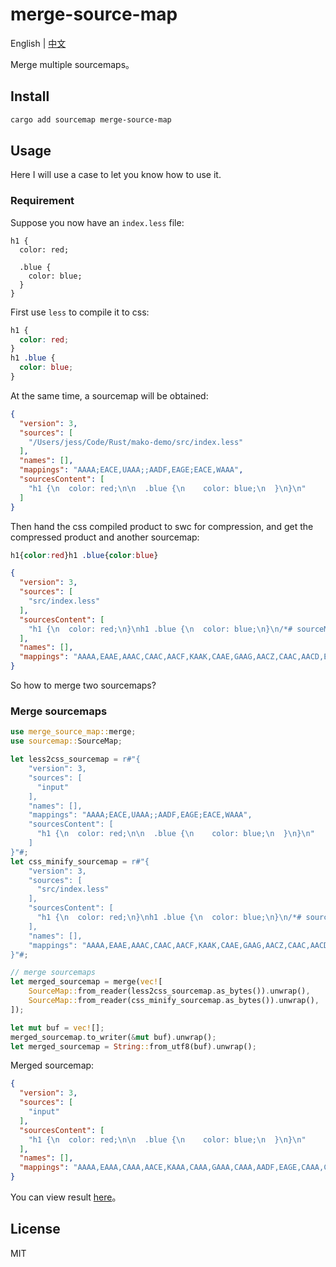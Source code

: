 # merge-source-map

English | [中文](./README-zh_CN.md)

Merge multiple sourcemaps。

## Install

```bash
cargo add sourcemap merge-source-map
```

## Usage

Here I will use a case to let you know how to use it.

### Requirement

Suppose you now have an `index.less` file:

```less
h1 {
  color: red;

  .blue {
    color: blue;
  }
}
```

First use `less` to compile it to css:

```css
h1 {
  color: red;
}
h1 .blue {
  color: blue;
}
```

At the same time, a sourcemap will be obtained:

```json
{
  "version": 3,
  "sources": [
    "/Users/jess/Code/Rust/mako-demo/src/index.less"
  ],
  "names": [],
  "mappings": "AAAA;EACE,UAAA;;AADF,EAGE;EACE,WAAA",
  "sourcesContent": [
    "h1 {\n  color: red;\n\n  .blue {\n    color: blue;\n  }\n}\n"
  ]
}

```

Then hand the css compiled product to swc for compression, and get the compressed product and another sourcemap:

```css
h1{color:red}h1 .blue{color:blue}
```

```json
{
  "version": 3,
  "sources": [
    "src/index.less"
  ],
  "sourcesContent": [
    "h1 {\n  color: red;\n}\nh1 .blue {\n  color: blue;\n}\n/*# sourceMappingURL=data:application/json;base64,eyJ2ZXJzaW9uIjozLCJzb3VyY2VzIjpbIi9Vc2Vycy9qZXNzL0NvZGUvUnVzdC9tYWtvLWRlbW8vc3JjL2luZGV4Lmxlc3MiXSwibmFtZXMiOltdLCJtYXBwaW5ncyI6IkFBQUE7RUFDRSxVQUFBOztBQURGLEVBR0U7RUFDRSxXQUFBIn0= */"
  ],
  "names": [],
  "mappings": "AAAA,EAAE,AAAC,CAAC,AACF,KAAK,CAAE,GAAG,AACZ,CAAC,AACD,EAAE,CAAC,CAAC,IAAI,AAAC,CAAC,AACR,KAAK,CAAE,IAAI,AACb,CAAC"
}

```

So how to merge two sourcemaps?

### Merge sourcemaps

```rs
use merge_source_map::merge;
use sourcemap::SourceMap;

let less2css_sourcemap = r#"{
    "version": 3,
    "sources": [
      "input"
    ],
    "names": [],
    "mappings": "AAAA;EACE,UAAA;;AADF,EAGE;EACE,WAAA",
    "sourcesContent": [
      "h1 {\n  color: red;\n\n  .blue {\n    color: blue;\n  }\n}\n"
    ]
}"#;
let css_minify_sourcemap = r#"{
    "version": 3,
    "sources": [
      "src/index.less"
    ],
    "sourcesContent": [
      "h1 {\n  color: red;\n}\nh1 .blue {\n  color: blue;\n}\n/*# sourceMappingURL=data:application/json;base64,eyJ2ZXJzaW9uIjozLCJzb3VyY2VzIjpbIi9Vc2Vycy9qZXNzL0NvZGUvUnVzdC9tYWtvLWRlbW8vc3JjL2luZGV4Lmxlc3MiXSwibmFtZXMiOltdLCJtYXBwaW5ncyI6IkFBQUE7RUFDRSxVQUFBOztBQURGLEVBR0U7RUFDRSxXQUFBIn0= */"
    ],
    "names": [],
    "mappings": "AAAA,EAAE,AAAC,CAAC,AACF,KAAK,CAAE,GAAG,AACZ,CAAC,AACD,EAAE,CAAC,CAAC,IAAI,AAAC,CAAC,AACR,KAAK,CAAE,IAAI,AACb,CAAC"
}"#;

// merge sourcemaps
let merged_sourcemap = merge(vec![
    SourceMap::from_reader(less2css_sourcemap.as_bytes()).unwrap(),
    SourceMap::from_reader(css_minify_sourcemap.as_bytes()).unwrap(),
]);

let mut buf = vec![];
merged_sourcemap.to_writer(&mut buf).unwrap();
let merged_sourcemap = String::from_utf8(buf).unwrap();
```

Merged sourcemap:

```json
{
  "version": 3,
  "sources": [
    "input"
  ],
  "sourcesContent": [
    "h1 {\n  color: red;\n\n  .blue {\n    color: blue;\n  }\n}\n"
  ],
  "names": [],
  "mappings": "AAAA,EAAA,CAAA,AACE,KAAA,CAAA,GAAA,CAAA,AADF,EAGE,CAAA,CAAA,IAAA,CAAA,AACE,KAAA,CAAA,IAAA,CAAA"
}
```

You can view result [here](https://evanw.github.io/source-map-visualization/#NzAAaDF7Y29sb3I6cmVkfWgxIC5ibHVle2NvbG9yOmJsdWV9Ci8qIyBzb3VyY2VNYXBwaW5nVVJMPWluZGV4LmNzcy5tYXAqLzI3MgB7CiAgInZlcnNpb24iOiAzLAogICJzb3VyY2VzIjogWwogICAgImlucHV0IgogIF0sCiAgInNvdXJjZXNDb250ZW50IjogWwogICAgImgxIHtcbiAgY29sb3I6IHJlZDtcblxuICAuYmx1ZSB7XG4gICAgY29sb3I6IGJsdWU7XG4gIH1cbn1cbiIKICBdLAogICJuYW1lcyI6IFtdLAogICJtYXBwaW5ncyI6ICJBQUFBLEVBQUEsQ0FBQSxBQUNFLEtBQUEsQ0FBQSxHQUFBLENBQUEsQUFERixFQUdFLENBQUEsQ0FBQSxJQUFBLENBQUEsQUFDRSxLQUFBLENBQUEsSUFBQSxDQUFBIgp9Cg==)。

## License

MIT
